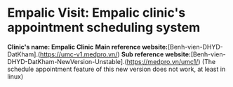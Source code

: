 # Empalic Visit: Empalic clinic's appointment scheduling system
**Clinic's name: Empalic Clinic**
**Main reference website:**[Benh-vien-DHYD-DatKham].(https://umc-v1.medpro.vn/)
**Sub reference website:**[Benh-vien-DHYD-DatKham-NewVersion-Unstable].(https://medpro.vn/umc1/) (The schedule appointment feature of this new version does not work, at least in linux)
